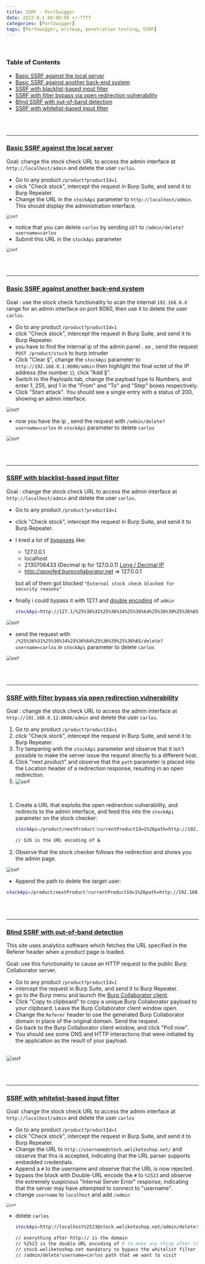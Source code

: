 ```yaml
---
title: SSRF - PortSwigger
date: 2022-8-1 00:00:00 +/-TTTT
categories: [PortSwigger]
tags: [PortSwigger, writeup, penetration testing, SSRF] 
---
```




<br />

### Table of Contents

- [Basic SSRF against the local server](#basic-ssrf-against-the-local-server)
- [Basic SSRF against another back-end system](#basic-ssrf-against-another-back-end-system)
- [SSRF with blacklist-based input filter](#ssrf-with-blacklist-based-input-filter)
- [SSRF with filter bypass via open redirection vulnerability](#ssrf-with-filter-bypass-via-open-redirection-vulnerability)
- [Blind SSRF with out-of-band detection](#blind-ssrf-with-out-of-band-detection)
- [SSRF with whitelist-based input filter](#SSRF-with-whitelist-based-input-filter)



<br /><br />

---

### [Basic SSRF against the local server](https://portswigger.net/web-security/ssrf/lab-basic-ssrf-against-localhost)

Goal: change the stock check URL to access the admin interface at `http://localhost/admin` and delete the user `carlos`.

- Go to any product `/product?productId=1`
- click "Check stock", intercept the request in Burp Suite, and send it to Burp Repeater.
- Change the URL in the `stockApi` parameter to `http://localhost/admin`. This should display the administration interface.

<img src="/assets/img/portswigger/ssrf/1_1.png" alt="ssrf" style="zoom:70%;" />



- notice that you can delete `carlos` by sending `GET` to `/admin/delete?username=carlos`
- Submit this URL in the `stockApi` parameter

<img src="/assets/img/portswigger/ssrf/1_2.png" alt="ssrf" style="zoom:70%;" />





<br /><br />

---



### [Basic SSRF against another back-end system](https://portswigger.net/web-security/ssrf/lab-basic-ssrf-against-backend-system)

Goal : use the stock check functionality to scan the internal `192.168.0.X` range for an admin interface on port 8080, then use it to delete the user `carlos`.

- Go to any product `/product?productId=1`
- click "Check stock", intercept the request in Burp Suite, and send it to Burp Repeater.
- you have to find the internal ip of the admin panel . so , send the request `POST /product/stock` to burp intruder 
- Click "Clear §", change the `stockApi` parameter to `http://192.168.0.1:8080/admin` then highlight the final octet of the IP address (the number `1`), click "Add §".
- Switch to the Payloads tab, change the payload type to Numbers, and enter 1, 255, and 1 in the "From" and "To" and "Step" boxes respectively.
- Click "Start attack". You should see a single entry with a status of 200, showing an admin interface.

<img src="/assets/img/portswigger/ssrf/2_1.png" alt="ssrf" style="zoom:80%;" />



- now you have the ip , send the request with  `/admin/delete?username=carlos` in `stockApi` parameter to delete `carlos`

<img src="/assets/img/portswigger/ssrf/2_2.png" alt="ssrf" style="zoom:80%;" />



<br /><br />

---



### [SSRF with blacklist-based input filter](https://portswigger.net/web-security/ssrf/lab-ssrf-with-blacklist-filter)

Goal : change the stock check URL to access the admin interface at `http://localhost/admin` and delete the user `carlos`.

- Go to any product `/product?productId=1`

- click "Check stock", intercept the request in Burp Suite, and send it to Burp Repeater.

- I tried a lot of [bypasses](https://github.com/swisskyrepo/PayloadsAllTheThings/tree/master/Server%20Side%20Request%20Forgery) like:

  - 127.0.0.1
  - localhost
  - 2130706433 (Decimal ip for 127.0.0.1) [Long / Decimal IP](https://www.smartconversion.com/unit_conversion/IP_Address_Converter.aspx)
  - http://spoofed.burpcollaborator.net => 127.0.0.1

  but all of them got blocked `"External stock check blocked for security reasons"`

- finally i could bypass it with 127.1 and [double encoding](https://owasp.org/www-community/Double_Encoding) of `admin`
  ```bash
  stockApi=http://127.1/%25%36%31%25%36%34%25%36%64%25%36%39%25%36%65
  ```

  



<img src="/assets/img/portswigger/ssrf/3_1.png" alt="ssrf" style="zoom:80%;" />



<br />

- send the request with  `/%25%36%31%25%36%34%25%36%64%25%36%39%25%36%65/delete?username=carlos` in `stockApi` parameter to delete `carlos`

  

<img src="/assets/img/portswigger/ssrf/3_2.png" alt="ssrf" style="zoom:80%;" />





<br /><br />



----





### [SSRF with filter bypass via open redirection vulnerability](https://portswigger.net/web-security/ssrf/lab-ssrf-filter-bypass-via-open-redirection)

Goal : change the stock check URL to access the admin interface at `http://192.168.0.12:8080/admin` and delete the user `carlos`.

1. Go to any product `/product?productId=1`
2. click "Check stock", intercept the request in Burp Suite, and send it to Burp Repeater.
3. Try tampering with the `stockApi` parameter and observe that it isn't possible to make the server issue the request directly to a different host.
4. Click "next product" and observe that the `path` parameter is placed into the Location header of a redirection response, resulting in an open redirection.
5. <img src="/assets/img/portswigger/ssrf/5_1.png" alt="ssrf" style="zoom:90%;" />

<br />

1. Create a URL that exploits the open redirection vulnerability, and redirects to the admin interface, and feed this into the `stockApi` parameter on the stock checker:

   ```bash
   stockApi=/product/nextProduct?currentProductId=1%26path=http://192.168.0.12:8080/admin
   
   // $26 is the URL encoding of &
   ```

2. Observe that the stock checker follows the redirection and shows you the admin page.

<img src="/assets/img/portswigger/ssrf/5_2.png" alt="ssrf" style="zoom:80%;" />

<br />

- Append the path to delete the target user:

```bash
stockApi=/product/nextProduct?currentProductId=1%26path=http://192.168.0.12:8080/admin/delete?username=carlos
```

<br /><br />

---





### [Blind SSRF with out-of-band detection](https://portswigger.net/web-security/ssrf/blind/lab-out-of-band-detection)

This site uses analytics software which fetches the URL specified in the Referer header when a product page is loaded.

Goal: use this functionality to cause an HTTP request to the public Burp Collaborator server.

- Go to any product `/product?productId=1`
- intercept the request in Burp Suite, and send it to Burp Repeater.
- go to the Burp menu and launch the [Burp Collaborator client](https://portswigger.net/burp/documentation/desktop/tools/collaborator-client).
- Click "Copy to clipboard" to copy a unique Burp Collaborator payload to your clipboard. Leave the Burp Collaborator client window open.
- Change the `Referer` header to use the generated Burp Collaborator domain in place of the original domain. Send the request.
- Go back to the Burp Collaborator client window, and click "Poll now". 
- You should see some DNS and HTTP interactions that were initiated by the application as the result of your payload.



<br />

<img src="/assets/img/portswigger/ssrf/6_1.png" alt="ssrf" style="zoom:90%;" />

<br /><br />

---



### [SSRF with whitelist-based input filter](https://portswigger.net/web-security/ssrf/lab-ssrf-with-whitelist-filter)

Goal: change the stock check URL to access the admin interface at `http://localhost/admin` and delete the user `carlos`

- Go to any product `/product?productId=1`
- click "Check stock", intercept the request in Burp Suite, and send it to Burp Repeater.
- Change the URL to `http://username@stock.weliketoshop.net/` and observe that this is accepted, indicating that the URL parser supports embedded credentials.
- Append a `#` to the username and observe that the URL is now rejected.
- bypass the block with Double-URL encode the `#` to `%2523` and observe the extremely suspicious "Internal Server Error" response, indicating that the server may have attempted to connect to "username".
- change `username` to `localhost` and add `/admin`

<img src="/assets/img/portswigger/ssrf/4_1.png" alt="ssrf" style="zoom:60%;" />

<br />

- delete `carlos`

  ````bash
  stockApi=http://localhost%2523@stock.weliketoshop.net/admin/delete?username=carlos
  
  // everything after http:// is the domain 
  // %2523 is the double URL encoding of # to make any thing after it just an id (element)
  // stock.weliketoshop.net mandatory to bypass the whitelist filter
  // /admin/delete?username=carlos path that we want to visit
  ````

  



